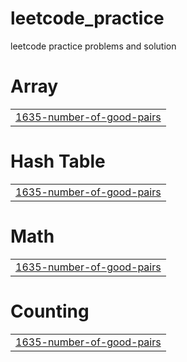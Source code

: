 # leetcode_practice
leetcode practice problems and solution


# Array
|  |
| ------- |
| [1635-number-of-good-pairs](https://github.com/samrudhippatil/leetcode_practice/tree/master/1635-number-of-good-pairs) |
# Hash Table
|  |
| ------- |
| [1635-number-of-good-pairs](https://github.com/samrudhippatil/leetcode_practice/tree/master/1635-number-of-good-pairs) |
# Math
|  |
| ------- |
| [1635-number-of-good-pairs](https://github.com/samrudhippatil/leetcode_practice/tree/master/1635-number-of-good-pairs) |
# Counting
|  |
| ------- |
| [1635-number-of-good-pairs](https://github.com/samrudhippatil/leetcode_practice/tree/master/1635-number-of-good-pairs) |